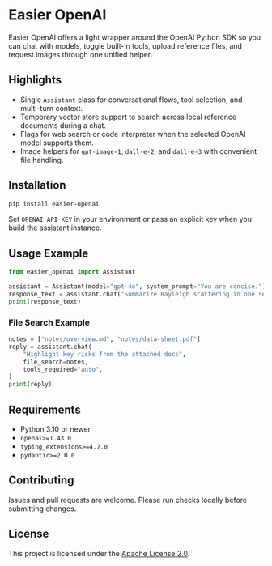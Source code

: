 # Easier OpenAI

Easier OpenAI offers a light wrapper around the OpenAI Python SDK so you can chat with models, toggle built-in tools, upload reference files, and request images through one unified helper.

## Highlights

- Single `Assistant` class for conversational flows, tool selection, and multi-turn context.
- Temporary vector store support to search across local reference documents during a chat.
- Flags for web search or code interpreter when the selected OpenAI model supports them.
- Image helpers for `gpt-image-1`, `dall-e-2`, and `dall-e-3` with convenient file handling.

## Installation

```bash
pip install easier-openai
```

Set `OPENAI_API_KEY` in your environment or pass an explicit key when you build the assistant instance.

## Usage Example

```python
from easier_openai import Assistant

assistant = Assistant(model="gpt-4o", system_prompt="You are concise.")
response_text = assistant.chat("Summarize Rayleigh scattering in one sentence.")
print(response_text)
```

### File Search Example

```python
notes = ["notes/overview.md", "notes/data-sheet.pdf"]
reply = assistant.chat(
    "Highlight key risks from the attached docs",
    file_search=notes,
    tools_required="auto",
)
print(reply)
```

## Requirements

- Python 3.10 or newer
- `openai>=1.43.0`
- `typing_extensions>=4.7.0`
- `pydantic>=2.0.0`

## Contributing

Issues and pull requests are welcome. Please run checks locally before submitting changes.

## License

This project is licensed under the [Apache License 2.0](LICENSE).
